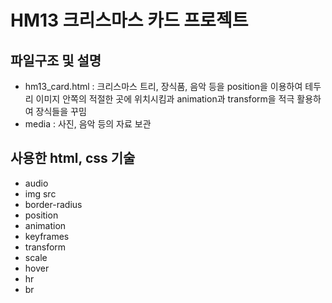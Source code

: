 # HM13 크리스마스 카드 프로젝트 

## 파일구조 및 설명
* hm13_card.html : 크리스마스 트리, 장식품, 음악 등을 position을 이용하여 테두리 이미지 안쪽의 적절한 곳에 위치시킴과 animation과 transform을 적극 활용하여 장식들을 꾸밈
* media : 사진, 음악 등의 자료 보관

## 사용한 html, css 기술 
* audio
* img src
* border-radius
* position
* animation
* keyframes
* transform
* scale
* hover
* hr
* br
